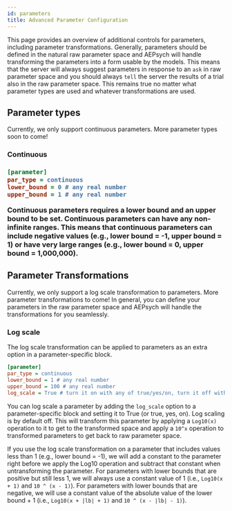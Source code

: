 ```yaml
---
id: parameters
title: Advanced Parameter Configuration
---
```


This page provides an overview of additional controls for parameters, including
parameter transformations. Generally, parameters should be defined in the natural raw
parameter space and AEPsych will handle transforming the parameters into a form usable
by the models. This means that the server will always suggest parameters in response to
an `ask` in raw parameter space and you should always `tell` the server the
results of a trial also in the raw parameter space. This remains true no matter
what parameter types are used and whatever transformations are used.

<h2>Parameter types</h2>
Currently, we only support continuous parameters. More parameter types soon to come!

<h3>Continuous<h3>

```ini
[parameter]
par_type = continuous
lower_bound = 0 # any real number
upper_bound = 1 # any real number
```

Continuous parameters requires a lower bound and an upper bound to be set. Continuous
parameters can have any non-infinite ranges. This means that continuous parameters can
include negative values (e.g., lower bound = -1, upper bound = 1) or have very large
ranges (e.g., lower bound = 0, upper bound = 1,000,000).

<h2>Parameter Transformations</h2>
Currently, we only support a log scale transformation to parameters. More parameter
transformations to come! In general, you can define your parameters in the raw
parameter space and AEPsych will handle the transformations for you seamlessly.

<h3>Log scale</h3>
The log scale transformation can be applied to parameters as an extra option in a
parameter-specific block.

```ini
[parameter]
par_type = continuous
lower_bound = 1 # any real number
upper_bound = 100 # any real number
log_scale = True # turn it on with any of true/yes/on, turn it off with any of false/no/off; case insensitive
```

You can log scale a parameter by adding the `log_scale` option to a parameter-specific
block and setting it to True (or true, yes, on). Log scaling is by default off. This
will transform this parameter by applying a `Log10(x)` operation to it to get to the
transformed space and apply a `10^x` operation to transformed parameters to get back to
raw parameter space.

If you use the log scale transformation on a parameter that includes values less than 1
(e.g., lower bound = -1), we will add a constant to the parameter right before we
apply the Log10 operation and subtract that constant when untransforming the parameter.
For parameters with lower bounds that are positive but still less 1, we will always use
a constant value of 1 (i.e., `Log10(x + 1)` and `10 ^ (x - 1)`). For parameters with
lower bounds that are negative, we will use a constant value of the absolute value of
the lower bound + 1 (i.e., `Log10(x + |lb| + 1)` and `10 ^ (x - |lb| - 1)`).
